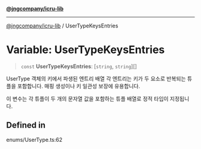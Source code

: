 [**@jngcompany/icru-lib**](../README.md)

***

[@jngcompany/icru-lib](../globals.md) / UserTypeKeysEntries

# Variable: UserTypeKeysEntries

> `const` **UserTypeKeysEntries**: [`string`, `string`][]

UserType 객체의 키에서 파생된 엔트리 배열
각 엔트리는 키가 두 요소로 반복되는 튜플을 포함합니다.
매핑 생성이나 키 일관성 보장에 유용합니다.

이 변수는 각 튜플이 두 개의 문자열 값을 포함하는 튜플 배열로 정적 타입이 지정됩니다.

## Defined in

enums/UserType.ts:62
